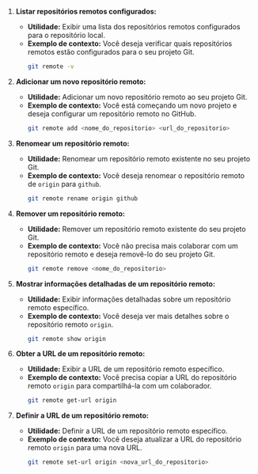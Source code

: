 1. **Listar repositórios remotos configurados:**
   - **Utilidade:** Exibir uma lista dos repositórios remotos configurados para o repositório local.
   - **Exemplo de contexto:** Você deseja verificar quais repositórios remotos estão configurados para o seu projeto Git.
     ```bash
     git remote -v
     ```

2. **Adicionar um novo repositório remoto:**
   - **Utilidade:** Adicionar um novo repositório remoto ao seu projeto Git.
   - **Exemplo de contexto:** Você está começando um novo projeto e deseja configurar um repositório remoto no GitHub.
     ```bash
     git remote add <nome_do_repositorio> <url_do_repositorio>
     ```

3. **Renomear um repositório remoto:**
   - **Utilidade:** Renomear um repositório remoto existente no seu projeto Git.
   - **Exemplo de contexto:** Você deseja renomear o repositório remoto de `origin` para `github`.
     ```bash
     git remote rename origin github
     ```

4. **Remover um repositório remoto:**
   - **Utilidade:** Remover um repositório remoto existente do seu projeto Git.
   - **Exemplo de contexto:** Você não precisa mais colaborar com um repositório remoto e deseja removê-lo do seu projeto Git.
     ```bash
     git remote remove <nome_do_repositorio>
     ```

5. **Mostrar informações detalhadas de um repositório remoto:**
   - **Utilidade:** Exibir informações detalhadas sobre um repositório remoto específico.
   - **Exemplo de contexto:** Você deseja ver mais detalhes sobre o repositório remoto `origin`.
     ```bash
     git remote show origin
     ```

6. **Obter a URL de um repositório remoto:**
   - **Utilidade:** Exibir a URL de um repositório remoto específico.
   - **Exemplo de contexto:** Você precisa copiar a URL do repositório remoto `origin` para compartilhá-la com um colaborador.
     ```bash
     git remote get-url origin
     ```

7. **Definir a URL de um repositório remoto:**
   - **Utilidade:** Definir a URL de um repositório remoto específico.
   - **Exemplo de contexto:** Você deseja atualizar a URL do repositório remoto `origin` para uma nova URL.
     ```bash
     git remote set-url origin <nova_url_do_repositorio>
     ```
